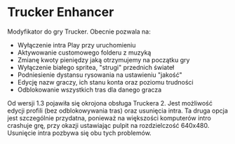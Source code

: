 # Trucker Enhancer
Modyfikator do gry Trucker. 
Obecnie pozwala na:
- Wyłączenie intra Play przy uruchomieniu
- Aktywowanie customowego folderu z muzyką
- Zmianę kwoty pieniędzy jaką otrzymujemy na początku gry
- Wyłączenie białego spritea, "strugi" przednich świateł
- Podniesienie dystansu rysowania na ustawieniu "jakość"
- Edycję nazw graczy, ich stanu konta oraz poziomu trudności
- Odblokowanie wszystkich tras dla danego gracza

Od wersji 1.3 pojawiła się okrojona obsługa Truckera 2. Jest możliwość edycji profili (bez odblokowywania tras) oraz usunięcia intra. Ta druga opcja jest szczególnie przydatna, ponieważ na większości komputerów intro crashuje grę, przy okazji ustawiając pulpit na rozdzielczość 640x480. Usunięcie intra pozbywa się obu tych problemów.

